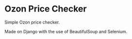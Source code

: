 # Ozon Price Checker

Simple Ozon price checker.

Made on Django with the use of BeautifulSoup and Selenium.
